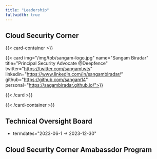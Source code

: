 ```yaml
---
title: "Leadership"
fullwidth: true
---
```


## Cloud Security Corner 

{{< card-container >}}

{{< card img="/img/tob/sangam-logo.jpg" name="Sangam Biradar" title="Principal Security Advocate @Deepfence" twitter="https://twitter.com/sangamtwts" linkedin="https://www.linkedin.com/in/sangambiradar/" github="https://github.com/sangam14" personal="https://sagambiradar.github.io/">}}



{{< /card >}}

{{< /card-container >}}

## Technical Oversight Board

- termdates="2023-06-1 → 2023-12-30" 


## Cloud Security Corner Amabassdor Program 